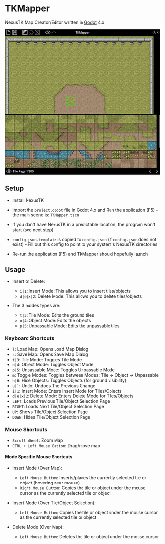 # TKMapper

NexusTK Map Creator/Editor written in [Godot](https://godotengine.org/) 4.x

![TKMapper](./tkmapper.png)

## Setup

* Install NexusTK

* Import the `project.godot` file in Godot 4.x and Run the
application (F5) - the main scene is: `TKMapper.tscn`

* If you don't have NexusTK in a predictable location, the program
won't start (see next step)

* `config.json.template` is copied to `config.json` (if
`config.json` does not exist) - Fill out this config to point to
your system's NexusTK directories

* Re-run the application (F5) and TKMapper should hopefully launch

## Usage

* Insert or Delete:
    * ` i|1 `: Insert Mode: This allows you to insert tiles/objects
    * ` d|e|x|2 `: Delete Mode: This allows you to delete tiles/objects

* The 3 modes types are:
    * ` t|3 `: Tile Mode: Edits the ground tiles
    * ` o|4 `: Object Mode: Edits the objects
    * ` p|5 `: Unpassable Mode: Edits the unpassable tiles

### Keyboard Shortcuts

* ` l `: Load Map: Opens Load Map Dialog
* ` s `: Save Map: Opens Save Map Dialog
* ` t|3 `: Tile Mode: Toggles Tile Mode
* ` o|4 `: Object Mode: Toggles Object Mode
* ` p|5 `: Unpassable Mode: Toggles Unpassable Mode
* ` m `: Toggle Modes: Toggles between Modes: Tile -> Object -> Unpassable
* ` h|6 `: Hide Objects: Toggles Objects (for ground visibility)
* `` u|` ``: Undo: Undoes The Previous Change
* ` i|1 `: Insert Mode: Enters Insert Mode for Tiles/Objects
* ` d|e|x|2 `: Delete Mode: Enters Delete Mode for Tiles/Objects
* ` LEFT `: Loads Previous Tile/Object Selection Page
* ` RIGHT `: Loads Next Tile/Object Selection Page
* ` UP `: Shows Tile/Object Selection Page
* ` DOWN `: Hides Tile/Object Selection Page

### Mouse Shortcuts

* ` Scroll Wheel `: Zoom Map
* ` CTRL + Left Mouse Button `: Drag/move map

#### Mode Specific Mouse Shortcuts

* Insert Mode (Over Map):
    * ` Left Mouse Button `: Inserts/places the currently selected tile or object
    (hovering near mouse)
    * ` Right Mouse Button `: Copies the tile or object under the mouse cursor as
    the currently selected tile or object

* Insert Mode (Over Tile/Object Selection):
    * ` Left Mouse Button `: Copies the tile or object under the mouse cursor as the
    currently selected tile or object

* Delete Mode (Over Map):
    * ` Left Mouse Button `: Deletes the tile or object under the mouse cursor
